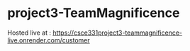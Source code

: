 # project3-TeamMagnificence

Hosted live at : https://csce331project3-teammagnificence-live.onrender.com/customer
